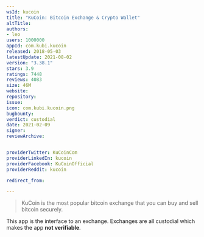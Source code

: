 ```yaml
---
wsId: kucoin
title: "KuCoin: Bitcoin Exchange & Crypto Wallet"
altTitle: 
authors:
- leo
users: 1000000
appId: com.kubi.kucoin
released: 2018-05-03
latestUpdate: 2021-08-02
version: "3.38.1"
stars: 3.9
ratings: 7448
reviews: 4083
size: 46M
website: 
repository: 
issue: 
icon: com.kubi.kucoin.png
bugbounty: 
verdict: custodial
date: 2021-02-09
signer: 
reviewArchive:


providerTwitter: KuCoinCom
providerLinkedIn: kucoin
providerFacebook: KuCoinOfficial
providerReddit: kucoin

redirect_from:

---
```



> KuCoin is the most popular bitcoin exchange that you can buy and sell bitcoin
  securely.

This app is the interface to an exchange. Exchanges are all custodial which
makes the app **not verifiable**.
